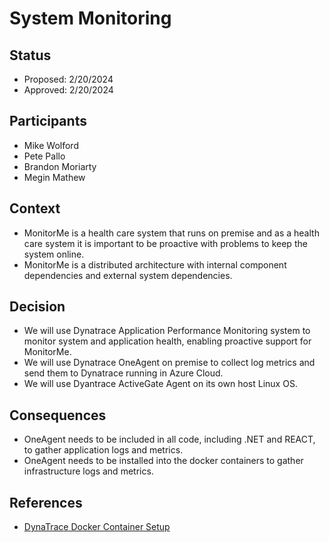 # System Monitoring

## Status

- Proposed: 2/20/2024
- Approved: 2/20/2024

## Participants

- Mike Wolford
- Pete Pallo
- Brandon Moriarty
- Megin Mathew

## Context

- MonitorMe is a health care system that runs on premise and as a health care system it is important to be proactive with problems to keep the system online.
- MonitorMe is a distributed architecture with internal component dependencies and external system dependencies.

## Decision

- We will use Dynatrace Application Performance Monitoring system to monitor system and application health, enabling proactive support for MonitorMe.
- We will use Dynatrace OneAgent on premise to collect log metrics and send them to Dynatrace running in Azure Cloud.
- We will use Dyantrace ActiveGate Agent on its own host Linux OS.

## Consequences

- OneAgent needs to be included in all code, including .NET and REACT, to gather application logs and metrics.
- OneAgent needs to be installed into the docker containers to gather infrastructure logs and metrics.

## References

- [DynaTrace Docker Container Setup](https://docs.dynatrace.com/docs/setup-and-configuration/setup-on-container-platforms/docker/set-up-dynatrace-oneagent-as-docker-container)
